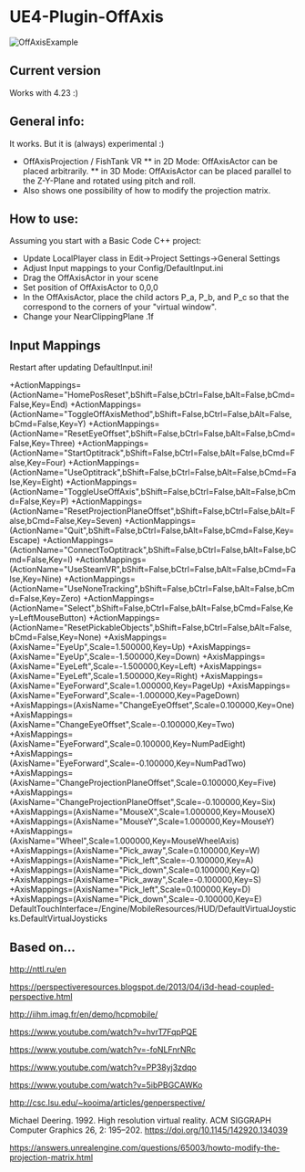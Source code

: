 # UE4-Plugin-OffAxis

![OffAxisExample](https://github.com/fweidner/UE4-Plugin-OffAxis/blob/master/2018-06-13.gif)

## Current version
Works with 4.23 :)

## General info: 
It works. But it is (always) experimental :)

* OffAxisProjection / FishTank VR
** in 2D Mode: OffAxisActor can be placed arbitrarily.
** in 3D Mode: OffAxisActor can be placed parallel to the Z-Y-Plane and rotated using pitch and roll.
* Also shows one possibility of how to modify the projection matrix. 

## How to use:
Assuming you start with a Basic Code C++ project:
- Update LocalPlayer class in Edit->Project Settings->General Settings 
- Adjust Input mappings to your Config/DefaultInput.ini
- Drag the OffAxisActor in your scene
- Set position of OffAxisActor to 0,0,0
- In the OffAxisActor, place the child actors P_a, P_b, and P_c so that the correspond to the corners of your "virtual window".
- Change your NearClippingPlane .1f 

## Input Mappings
Restart after updating DefaultInput.ini!

+ActionMappings=(ActionName="HomePosReset",bShift=False,bCtrl=False,bAlt=False,bCmd=False,Key=End)
+ActionMappings=(ActionName="ToggleOffAxisMethod",bShift=False,bCtrl=False,bAlt=False,bCmd=False,Key=Y)
+ActionMappings=(ActionName="ResetEyeOffset",bShift=False,bCtrl=False,bAlt=False,bCmd=False,Key=Three)
+ActionMappings=(ActionName="StartOptitrack",bShift=False,bCtrl=False,bAlt=False,bCmd=False,Key=Four)
+ActionMappings=(ActionName="UseOptitrack",bShift=False,bCtrl=False,bAlt=False,bCmd=False,Key=Eight)
+ActionMappings=(ActionName="ToggleUseOffAxis",bShift=False,bCtrl=False,bAlt=False,bCmd=False,Key=P)
+ActionMappings=(ActionName="ResetProjectionPlaneOffset",bShift=False,bCtrl=False,bAlt=False,bCmd=False,Key=Seven)
+ActionMappings=(ActionName="Quit",bShift=False,bCtrl=False,bAlt=False,bCmd=False,Key=Escape)
+ActionMappings=(ActionName="ConnectToOptitrack",bShift=False,bCtrl=False,bAlt=False,bCmd=False,Key=I)
+ActionMappings=(ActionName="UseSteamVR",bShift=False,bCtrl=False,bAlt=False,bCmd=False,Key=Nine)
+ActionMappings=(ActionName="UseNoneTracking",bShift=False,bCtrl=False,bAlt=False,bCmd=False,Key=Zero)
+ActionMappings=(ActionName="Select",bShift=False,bCtrl=False,bAlt=False,bCmd=False,Key=LeftMouseButton)
+ActionMappings=(ActionName="ResetPickableObjects",bShift=False,bCtrl=False,bAlt=False,bCmd=False,Key=None)
+AxisMappings=(AxisName="EyeUp",Scale=1.500000,Key=Up)
+AxisMappings=(AxisName="EyeUp",Scale=-1.500000,Key=Down)
+AxisMappings=(AxisName="EyeLeft",Scale=-1.500000,Key=Left)
+AxisMappings=(AxisName="EyeLeft",Scale=1.500000,Key=Right)
+AxisMappings=(AxisName="EyeForward",Scale=1.000000,Key=PageUp)
+AxisMappings=(AxisName="EyeForward",Scale=-1.000000,Key=PageDown)
+AxisMappings=(AxisName="ChangeEyeOffset",Scale=0.100000,Key=One)
+AxisMappings=(AxisName="ChangeEyeOffset",Scale=-0.100000,Key=Two)
+AxisMappings=(AxisName="EyeForward",Scale=0.100000,Key=NumPadEight)
+AxisMappings=(AxisName="EyeForward",Scale=-0.100000,Key=NumPadTwo)
+AxisMappings=(AxisName="ChangeProjectionPlaneOffset",Scale=0.100000,Key=Five)
+AxisMappings=(AxisName="ChangeProjectionPlaneOffset",Scale=-0.100000,Key=Six)
+AxisMappings=(AxisName="MouseX",Scale=1.000000,Key=MouseX)
+AxisMappings=(AxisName="MouseY",Scale=1.000000,Key=MouseY)
+AxisMappings=(AxisName="Wheel",Scale=1.000000,Key=MouseWheelAxis)
+AxisMappings=(AxisName="Pick_away",Scale=0.100000,Key=W)
+AxisMappings=(AxisName="Pick_left",Scale=-0.100000,Key=A)
+AxisMappings=(AxisName="Pick_down",Scale=0.100000,Key=Q)
+AxisMappings=(AxisName="Pick_away",Scale=-0.100000,Key=S)
+AxisMappings=(AxisName="Pick_left",Scale=0.100000,Key=D)
+AxisMappings=(AxisName="Pick_down",Scale=-0.100000,Key=E)
DefaultTouchInterface=/Engine/MobileResources/HUD/DefaultVirtualJoysticks.DefaultVirtualJoysticks

## Based on...

http://nttl.ru/en

https://perspectiveresources.blogspot.de/2013/04/i3d-head-coupled-perspective.html

http://iihm.imag.fr/en/demo/hcpmobile/

https://www.youtube.com/watch?v=hvrT7FqpPQE

https://www.youtube.com/watch?v=-foNLFnrNRc

https://www.youtube.com/watch?v=PP38yj3zdqo

https://www.youtube.com/watch?v=5ibPBGCAWKo

http://csc.lsu.edu/~kooima/articles/genperspective/

Michael Deering. 1992. High resolution virtual reality. ACM SIGGRAPH Computer Graphics 26, 2: 195–202. https://doi.org/10.1145/142920.134039

https://answers.unrealengine.com/questions/65003/howto-modify-the-projection-matrix.html
